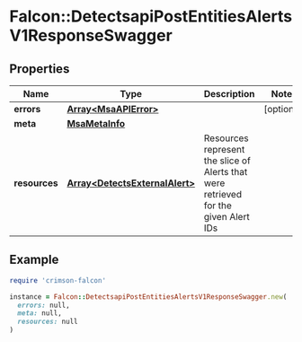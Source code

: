# Falcon::DetectsapiPostEntitiesAlertsV1ResponseSwagger

## Properties

| Name | Type | Description | Notes |
| ---- | ---- | ----------- | ----- |
| **errors** | [**Array&lt;MsaAPIError&gt;**](MsaAPIError.md) |  | [optional] |
| **meta** | [**MsaMetaInfo**](MsaMetaInfo.md) |  |  |
| **resources** | [**Array&lt;DetectsExternalAlert&gt;**](DetectsExternalAlert.md) | Resources represent the slice of Alerts that were retrieved for the given Alert IDs |  |

## Example

```ruby
require 'crimson-falcon'

instance = Falcon::DetectsapiPostEntitiesAlertsV1ResponseSwagger.new(
  errors: null,
  meta: null,
  resources: null
)
```

